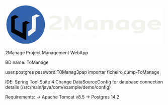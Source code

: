 <img src="https://github.com/eduardovilaca96/2Manage/blob/master/Projeto%20Spring/demo/src/main/webapp/imagens/2M.png" alt="2Manage" style="width:500px"></img>
<br><br>
2Manage Project Management WebApp


BD name: ToManage

user:postgres
password:T0Manag3pap
importar ficheiro dump-ToManage

IDE: Spring Tool Suite 4
Change DataSourceConfig for database connection details (/src/main/java/com/example/demo/config)

Requirements:
-> Apache Tomcat v8.5
-> Postgres 14.2
		
